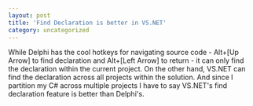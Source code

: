 ```yaml
---
layout: post
title: 'Find Declaration is better in VS.NET'
category: uncategorized
---
```


While Delphi has the cool hotkeys for navigating source code - Alt+\[Up Arrow\] to find declaration and Alt+\[Left Arrow\] to return - it can only find the declaration within the current project.  On the other hand, VS.NET can find the declaration across all projects within the solution.  And since I partition my C# across multiple projects I have to say VS.NET's find declaration feature is better than Delphi's.
